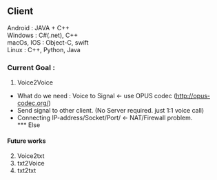 ## Client

Android : JAVA + C++ <br>
Windows : C#(.net), C++ <br>
macOs, IOS   : Object-C, swift <br>
Linux : C++, Python, Java <br>


### Current Goal : 

1. Voice2Voice <br>
* What do we need : Voice to Signal <- use OPUS codec (http://opus-codec.org/) <br>
* Send signal to other client. (No Server required. just 1:1 voice call) <br>
* Connecting IP-address/Socket/Port/ <- NAT/Firewall problem. <br>
*** Else



#### Future works
 2. Voice2txt <br>
 3. txt2Voice <br>
 4. txt2txt <br>
